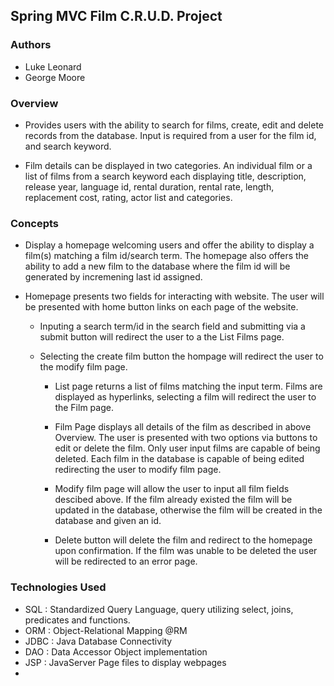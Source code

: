 ## Spring MVC Film C.R.U.D. Project

### Authors

- Luke Leonard
- George Moore


### Overview

* Provides users with the ability to search for films, create, edit and delete records from the database. Input is required from a user for the film id, and search keyword.

* Film details can be displayed in two categories. An individual film or a list of films from a search keyword each displaying title, description, release year,  language id, rental duration, rental rate, length, replacement cost, rating, actor list and categories.


### Concepts

* Display a homepage welcoming users and offer the ability to display a film(s) matching a film id/search term. The homepage also offers the ability to add a new film to the database where the film id will be generated by incremening last id assigned. 

* Homepage presents two fields for interacting with website. The user will be presented with home button links on each page of the website.

	* Inputing a search term/id in the search field and submitting via a submit button will redirect the user to a the List Films page.
    
    * Selecting the create film button the hompage will redirect the user to the modify film page.
       
       * List page returns a list of films matching the input term. Films are displayed as hyperlinks, selecting a film will redirect the user to the Film page.
       
        * Film Page displays all details of the film as described in above Overview. The user is presented with two options via buttons to edit or delete the film. Only user input films are capable of being deleted. Each film in the database is capable of being edited redirecting the user to modify film page.
        
        * Modify film page will allow the user to input all film fields descibed above. If the film already existed the film will be updated in the database, otherwise the film will be created in the database and given an id.
        
        * Delete button will delete the film and redirect to the homepage upon confirmation. If the film was unable to be deleted the user will be redirected to an error page.


### Technologies Used

*  SQL : Standardized Query Language, query utilizing select, joins, predicates and          functions.
* ORM : Object-Relational Mapping @RM
* JDBC : Java Database Connectivity
* DAO : Data Accessor Object implementation
* JSP : JavaServer Page files to display webpages 
* 
